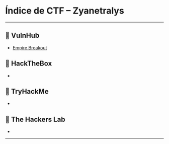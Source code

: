 # Índice de CTF – Zyanetralys

---

## 📂 VulnHub
- [Empire Breakout](https://github.com/Zyanetralys/CTF/blob/main/EmpireBreakout.md)

## 📂 HackTheBox
-

## 📂 TryHackMe
-

## 📂 The Hackers Lab
-

---
